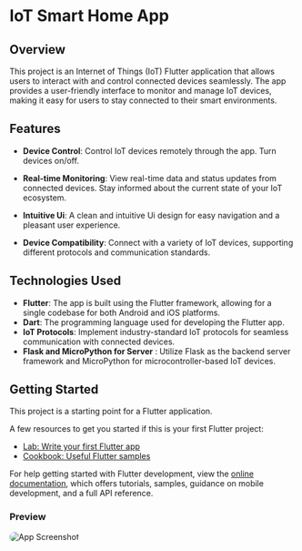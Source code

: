 # IoT Smart Home App

## Overview

This project is an Internet of Things (IoT) Flutter application that allows users to interact with and control connected devices seamlessly. The app provides a user-friendly interface to monitor and manage IoT devices, making it easy for users to stay connected to their smart environments.

## Features

- **Device Control**: Control IoT devices remotely through the app. Turn devices on/off.

- **Real-time Monitoring**: View real-time data and status updates from connected devices. Stay informed about the current state of your IoT ecosystem.

- **Intuitive Ui**: A clean and intuitive Ui design for easy navigation and a pleasant user experience.

- **Device Compatibility**: Connect with a variety of IoT devices, supporting different protocols and communication standards.

## Technologies Used

- **Flutter**: The app is built using the Flutter framework, allowing for a single codebase for both Android and iOS platforms.
- **Dart**: The programming language used for developing the Flutter app.
- **IoT Protocols**: Implement industry-standard IoT protocols for seamless communication with connected devices.
- **Flask and MicroPython for Server** : Utilize Flask as the backend server framework and MicroPython for microcontroller-based IoT devices.

## Getting Started

This project is a starting point for a Flutter application.

A few resources to get you started if this is your first Flutter project:

- [Lab: Write your first Flutter app](https://docs.flutter.dev/get-started/codelab)
- [Cookbook: Useful Flutter samples](https://docs.flutter.dev/cookbook)

For help getting started with Flutter development, view the
[online documentation](https://docs.flutter.dev/), which offers tutorials,
samples, guidance on mobile development, and a full API reference.

### Preview

<img src="preview/pre.png.png" alt="App Screenshot" style="border-radius: 15px;">
